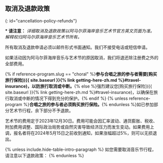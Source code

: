 ## 取消及退款政策
{: id="cancellation-policy-refunds"}

**\* 请注意：** *详细取消及退款政策以阿马尔菲海岸音乐艺术节官方英文页面为准。解释权归阿马尔菲海岸音乐艺术节所有。*

所有取消及退款申请必须以邮件形式书面通知。我们不接受电话或短信申请。

如果活动因为阿马尔菲海岸音乐与艺术节的原因取消，我们将退还除注册费之外的全部费用。

{% if reference-program.slug == "choral" %}**参与合唱之旅的参与者需要[购买旅行保险]({{ site.baseurl }}{% link getting-here-zh.md %}#travel-insurance)，以防旅行取消或中断。**{% else %}强烈建议您[购买旅行保险]({{ site.baseurl }}{% link getting-here-zh.md %}#travel-insurance)，以确保在旅行取消或中断的情况下得到充分的保护。{% endif %} {% unless reference-program %}**合唱之旅的参与者必须购买旅行保险。**{% endunless %}如已参加部分艺术节行程，余下部分不予退款。

艺术节的费用定于2023年12月30日。费用可能会因汇率波动、通货膨胀、税收、附加费用调整、国际政治局势或自然灾害导致经济压力而发生变动。如果费用上调，报名者将在2024年5月15日之前收到通知，如果涨幅超过5%，则可以无损退出。

{% unless include.hide-table-intro-paragraph %}
如您需要取消音乐节行程，请注意以下退款政策：
{% endunless %}
